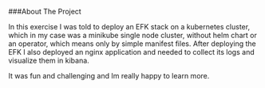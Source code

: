 ###About The Project

In this exercise I was told to deploy an EFK stack on a kubernetes cluster, which in my case was a minikube single node cluster, without helm chart or an operator, which means only by simple manifest files.
After deploying the EFK I also deployed an nginx application and needed to collect its logs and visualize them in kibana.

It was fun and challenging and Im really happy to learn more.

